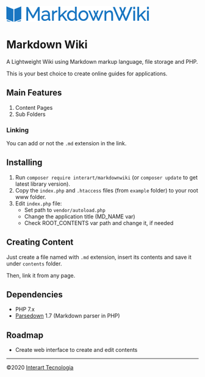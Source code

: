<img src="example/assets/img/logo-wiki.png">

# Markdown Wiki

A Lightweight Wiki using Markdown markup language, file storage and PHP.

This is your best choice to create online guides for applications.

## Main Features
1. Content Pages
2. Sub Folders

### Linking

You can add or not the `.md` extension in the link.

## Installing

1. Run `composer require interart/markdownwiki` (or `composer update` to get latest library version).
2. Copy the `index.php` and `.htaccess` files (from `example` folder) to your root www folder.
3. Edit `index.php` file: 
    * Set path to `vendor/autoload.php`
    * Change the application title (MD_NAME var)
    * Check ROOT_CONTENTS var path and change it, if needed

## Creating Content

Just create a file named with `.md` extension, insert its contents and save it under `contents` folder.

Then, link it from any page.

## Dependencies

* PHP 7.x
* <a href="https://github.com/erusev/parsedown" target="_blank">Parsedown</a> 1.7 (Markdown parser in PHP)

## Roadmap

* Create web interface to create and edit contents

<hr>

&copy;2020 [Interart Tecnologia](https://www.interart.com)

